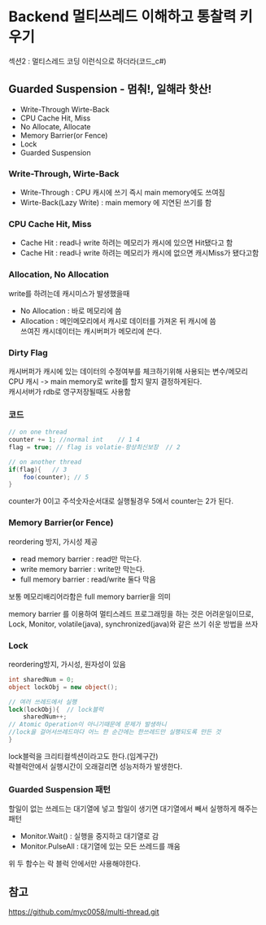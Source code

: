 # Backend 멀티쓰레드 이해하고 통찰력 키우기  
섹션2 : 멀티스레드 코딩 이런식으로 하더라(코드_c#)  

## Guarded Suspension - 멈춰!, 일해라 핫산!  
- Write-Through Wirte-Back
- CPU Cache Hit, Miss
- No Allocate, Allocate
- Memory Barrier(or Fence)
- Lock
- Guarded Suspension

### Write-Through, Wirte-Back 
- Write-Through : CPU 캐시에 쓰기 즉시 main memory에도 쓰여짐  
- Wirte-Back(Lazy Write) : main memory 에 지연된 쓰기를 함  

### CPU Cache Hit, Miss  
- Cache Hit : read나 write 하려는 메모리가 캐시에 있으면 Hit됐다고 함  
- Cache Hit : read나 write 하려는 메모리가 캐시에 없으면 캐시Miss가 됐다고함

### Allocation, No Allocation
write를 하려는데 캐시미스가 발생했을때  
- No Allocation : 바로 메모리에 씀
- Allocation : 메인메모리에서 캐시로 데이터를 가져온 뒤 캐시에 씀  
쓰여진 캐시데이터는 캐시버퍼가 메모리에 쓴다.  

### Dirty Flag
캐시버퍼가 캐시에 있는 데이터의 수정여부를 체크하기위해 사용되는 변수/메모리  
CPU 캐시 -> main memory로 write를 할지 말지 결정하게된다.  
캐시서버가 rdb로 영구저장될때도 사용함  


### 코드
~~~cs
// on one thread
counter += 1; //normal int    // 1 4
flag = true; // flag is volatie-항상최신보장  // 2

// on another thread
if(flag){	// 3
	foo(counter); // 5
}
~~~
counter가 0이고 주석숫자순서대로 실행될경우 5에서 counter는 2가 된다.

### Memory Barrier(or Fence)
reordering 방지, 가시성 제공  

- read memory barrier : read만 막는다.  
- write memory barrier : write만 막는다.  
- full memory barrier : read/write 둘다 막음

보통 메모리배리어라함은 full memory barrier을 의미

memory barrier 를 이용하여 멀티스레드 프로그래밍을 하는 것은 어려운일이므로,  
Lock, Monitor, volatile(java), synchronized(java)와 같은 쓰기 쉬운 방법을 쓰자


### Lock
reordering방지, 가시성, 원자성이 있음  
~~~cs
int sharedNum = 0;
object lockObj = new object();

// 여러 쓰레드에서 실행
lock(lockObj){  // lock블럭
	sharedNum++; 
// Atomic Operation이 아니기때문에 문제가 발생하니 
//lock을 걸어서쓰레드마다 어느 한 순간에는 한쓰레드만 실행되도록 만든 것
}
~~~
lock블럭을 크리티컬섹션이라고도 한다.(임계구간)  
락블럭안에서 실행시간이 오래걸리면 성능저하가 발생한다.  

### Guarded Suspension 패턴
할일이 없는 쓰레드는 대기열에 넣고 할일이 생기면 대기열에서 빼서 실행하게 해주는 패턴  
- Monitor.Wait() : 실행을 중지하고 대기열로 감  
- Monitor.PulseAll : 대기열에 있는 모든 쓰레드를 깨움  

위 두 함수는 락 블럭 안에서만 사용해야한다.  


## 참고
https://github.com/myc0058/multi-thread.git  


